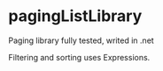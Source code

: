 # pagingListLibrary
Paging library fully tested, writed in .net

Filtering and sorting uses Expressions.
